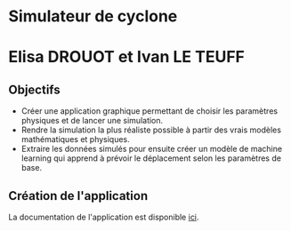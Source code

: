 # Simulateur de cyclone
# Elisa DROUOT et Ivan LE TEUFF

## Objectifs
- Créer une application graphique permettant de choisir les paramètres physiques et de lancer une simulation.
- Rendre la simulation la plus réaliste possible à partir des vrais modèles mathématiques et physiques.
- Extraire les données simulés pour ensuite créer un modèle de machine learning qui apprend à prévoir le déplacement selon les paramètres de base.

## Création de l'application
La documentation de l'application est disponible [ici](/Application).
